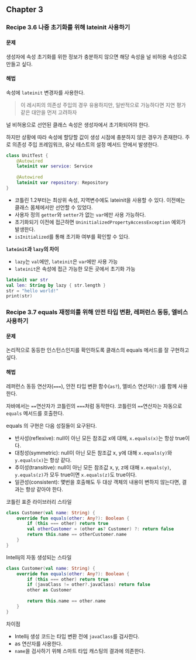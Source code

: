 ## Chapter 3
### Recipe 3.6 나중 초기화를 위해 lateinit 사용하기
#### 문제
생성자에 속성 초기화를 위한 정보가 충분하지 않으면 해당 속성을 널 비허용 속성으로 만들고 싶다.
#### 해법
속성에 `lateinit` 변경자를 사용한다.

>이 레시피의 의존성 주입의 경우 유용하지만, 일반적으로 가능하다면 지연 평가 같은 대안을 먼저 고려하자

널 비허용으로 선언된 클래스 속성은 생성자에서 초기화되어야 한다.

하지만 상황에 따라 속성에 할당할 값이 생성 시점에 충분하지 않은 경우가 존재한다.
주로 의존성 주입 프레임워크, 유닛 테스트의 설정 메서드 안에서 발생한다.

```kotlin
class UnitTest {
    @Autowired
    lateinit var service: Service
    
    @Autowired
    lateinit var repository: Repository
}
```
- 코틀린 1.2부터는 최상위 속성, 지역변수에도 lateinit을 사용할 수 있다. 이전에는 클래스 몸체에서만 선언할 수 있었다.
- 사용자 정의 `getter`와 `setter`가 없는 `var`에만 사용 가능하다.
- 초기화되기 이전에 접근하면 `UninitializedPropertyAccessException` 예외가 발생한다.
- `isInitialized`를 통해 초기화 여부를 확인할 수 있다.

**`lateinit`과 `lazy`의 차이**
- `lazy`는 `val`에만, `lateinit`은 `var`에만 사용 가능
- `lateinit`은 속성에 접근 가능한 모든 곳에서 초기화 가능
```kotlin
lateinit var str
val len: String by lazy { str.length }
str = "hello world!"
print(str)
```

### Recipe 3.7 equals 재정의를 위해 안전 타입 변환, 레퍼런스 동등, 엘비스 사용하기
#### 문제
논리적으로 동등한 인스턴스인지를 확인하도록 클래스의 equals 메서드를 잘 구현하고 싶다.
#### 해법
레퍼런스 동등 연산자(`===`), 안전 타입 변환 함수(`as?`), 엘비스 연산자(`?:`)를 함께 사용한다.

자바에서는 `==`연산자가 코틀린의 `===`처럼 동작한다. 코틀린의 `==`연산자는 자동으로 `equals` 메서드를 호출한다.

equals 의 구현은 다음 성질들이 요구된다.
- 반사성(reflexive): null이 아닌 모든 참조값 x에 대해, `x.equals(x)`는 항상 true이다.
- 대칭성(symmetric): null이 아닌 모든 참조값 x, y에 대해 `x.equals(y)`와 `y.equals(x)`는 항상 같다.
- 추이성(transitive): null이 아닌 모든 참조값 x, y, z에 대해 `x.equals(y)`, `y.equals(z)`가 모두 true이면 `x.equals(z)`도 true이다.
- 일관성(consistent): 몇번을 호출해도 두 대상 객체의 내용이 변하지 않는다면, 결과는 항상 같아야 한다.

코틀린 표준 라이브러리 스타일
```kotlin
class Customer(val name: String) {
    override fun equals(other: Any?): Boolean {
        if (this === other) return true
        val otherCustomer = (other as? Customer) ?: return false
        return this.name == otherCustomer.name
    }
}
```
Intellij의 자동 생성되는 스타일
```kotlin
class Customer(val name: String) {
    override fun equals(other: Any?): Boolean {
        if (this === other) return true
        if (javaClass != other?.javaClass) return false
        other as Customer
        
        return this.name == other.name
    }
}
```
차이점
- Intellij 생성 코드는 타입 변환 전에 `javaClass`를 검사한다.
- as 연산자를 사용한다.
- `name`을 검사하기 위해 스마트 타입 캐스팅의 결과에 의존한다.
